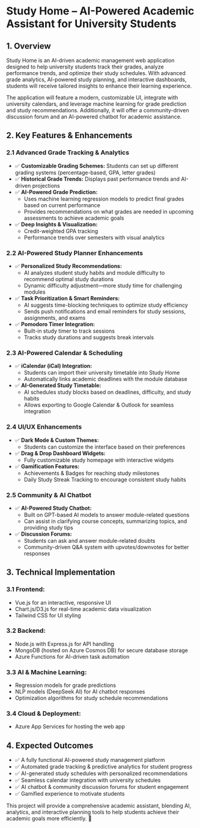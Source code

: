 # Study Home – AI-Powered Academic Assistant for University Students

## 1. Overview
Study Home is an AI-driven academic management web application designed to help university students track their grades, analyze performance trends, and optimize their study schedules. With advanced grade analytics, AI-powered study planning, and interactive dashboards, students will receive tailored insights to enhance their learning experience.

The application will feature a modern, customizable UI, integrate with university calendars, and leverage machine learning for grade prediction and study recommendations. Additionally, it will offer a community-driven discussion forum and an AI-powered chatbot for academic assistance.

## 2. Key Features & Enhancements

### 2.1 Advanced Grade Tracking & Analytics
- ✅ **Customizable Grading Schemes:** Students can set up different grading systems (percentage-based, GPA, letter grades)
- ✅ **Historical Grade Trends:** Displays past performance trends and AI-driven projections
- ✅ **AI-Powered Grade Prediction:**
  - Uses machine learning regression models to predict final grades based on current performance
  - Provides recommendations on what grades are needed in upcoming assessments to achieve academic goals
- ✅ **Deep Insights & Visualization:**
  - Credit-weighted GPA tracking
  - Performance trends over semesters with visual analytics

### 2.2 AI-Powered Study Planner Enhancements
- ✅ **Personalized Study Recommendations:**
  - AI analyzes student study habits and module difficulty to recommend optimal study durations
  - Dynamic difficulty adjustment—more study time for challenging modules
- ✅ **Task Prioritization & Smart Reminders:**
  - AI suggests time-blocking techniques to optimize study efficiency
  - Sends push notifications and email reminders for study sessions, assignments, and exams
- ✅ **Pomodoro Timer Integration:**
  - Built-in study timer to track sessions
  - Tracks study durations and suggests break intervals

### 2.3 AI-Powered Calendar & Scheduling
- ✅ **iCalendar (iCal) Integration:**
  - Students can import their university timetable into Study Home
  - Automatically links academic deadlines with the module database
- ✅ **AI-Generated Study Timetable:**
  - AI schedules study blocks based on deadlines, difficulty, and study habits
  - Allows exporting to Google Calendar & Outlook for seamless integration

### 2.4 UI/UX Enhancements
- ✅ **Dark Mode & Custom Themes:**
  - Students can customize the interface based on their preferences
- ✅ **Drag & Drop Dashboard Widgets:**
  - Fully customizable study homepage with interactive widgets
- ✅ **Gamification Features:**
  - Achievements & Badges for reaching study milestones
  - Daily Study Streak Tracking to encourage consistent study habits

### 2.5 Community & AI Chatbot
- ✅ **AI-Powered Study Chatbot:**
  - Built on GPT-based AI models to answer module-related questions
  - Can assist in clarifying course concepts, summarizing topics, and providing study tips
- ✅ **Discussion Forums:**
  - Students can ask and answer module-related doubts
  - Community-driven Q&A system with upvotes/downvotes for better responses

## 3. Technical Implementation

### 3.1 Frontend:
- Vue.js for an interactive, responsive UI
- Chart.js/D3.js for real-time academic data visualization
- Tailwind CSS for UI styling

### 3.2 Backend:
- Node.js with Express.js for API handling
- MongoDB (hosted on Azure Cosmos DB) for secure database storage
- Azure Functions for AI-driven task automation

### 3.3 AI & Machine Learning:
- Regression models for grade predictions
- NLP models (DeepSeek AI) for AI chatbot responses
- Optimization algorithms for study schedule recommendations

### 3.4 Cloud & Deployment:
- Azure App Services for hosting the web app

## 4. Expected Outcomes
- ✅ A fully functional AI-powered study management platform
- ✅ Automated grade tracking & predictive analytics for student progress
- ✅ AI-generated study schedules with personalized recommendations
- ✅ Seamless calendar integration with university schedules
- ✅ AI chatbot & community discussion forums for student engagement
- ✅ Gamified experience to motivate students

This project will provide a comprehensive academic assistant, blending AI, analytics, and interactive planning tools to help students achieve their academic goals more efficiently. 🚀
